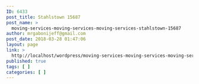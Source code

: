 ```yaml
---
ID: 6433
post_title: Stahlstown 15687
post_name: >
  moving-services-moving-services-moving-services-stahlstown-15687
author: mrgabonijeff@gmail.com
post_date: 2018-03-28 01:47:06
layout: page
link: >
  http://localhost/wordpress/moving-services-moving-services-moving-services-stahlstown-15687/
published: true
tags: [ ]
categories: [ ]
---
```

